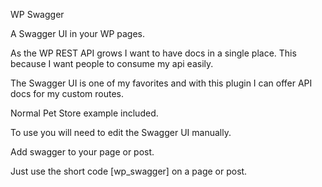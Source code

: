 WP Swagger

A Swagger UI in your WP pages.


As the WP REST API grows I want to have docs in a single place. This because I want people to consume my api easily. 

The Swagger UI is one of my favorites and with this plugin I can offer API docs for my custom routes.


Normal Pet Store example included.

To use you will need to edit the Swagger UI manually.

Add swagger to your page or post.

Just use the short code [wp_swagger] on a page or post.
